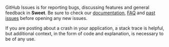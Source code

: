 GitHub Issues is for reporting bugs, discussing features and general feedback in **Sweet**. Be sure to check our [documentation](http://cocoadocs.org/docsets/Sweet), [FAQ](https://github.com/SweetOrg/Sweet/blob/master/README.md#faq) and [past issues](https://github.com/SweetOrg/Sweet/issues?state=closed) before opening any new issues.

If you are posting about a crash in your application, a stack trace is helpful, but additional context, in the form of code and explanation, is necessary to be of any use.


